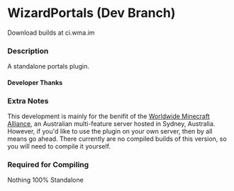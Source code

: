 WizardPortals (Dev Branch)
=============
Download builds at ci.wma.im


### Description

A standalone portals plugin.

#### Developer Thanks



### Extra Notes

This development is mainly for the benifit of the [Worldwide Minecraft Alliance](http://wma.im), an Australian multi-feature server hosted in Sydney, Australia. However, if you'd like to use the plugin on your own server, then by all means go ahead. There currently are no compiled builds of this version, so you will need to compile it yourself.

### Required for Compiling

Nothing 100% Standalone
 
